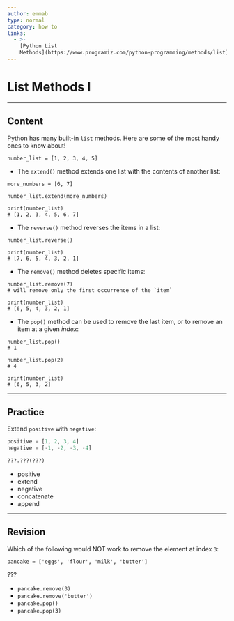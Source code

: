 ```yaml
---
author: emmab
type: normal
category: how to
links:
  - >-
    [Python List
    Methods](https://www.programiz.com/python-programming/methods/list){website}
---
```


# List Methods I


---

## Content

Python has many built-in `list` methods. Here are some of the most handy ones to know about!

```plain-text
number_list = [1, 2, 3, 4, 5]
```

- The `extend()` method extends one list with the contents of another list:

```plain-text
more_numbers = [6, 7]

number_list.extend(more_numbers)

print(number_list)
# [1, 2, 3, 4, 5, 6, 7]
```

- The `reverse()` method reverses the items in a list:

```plain-text
number_list.reverse()

print(number_list)
# [7, 6, 5, 4, 3, 2, 1]
```

- The `remove()` method deletes specific items:

```plain-text
number_list.remove(7)
# will remove only the first occurrence of the `item`

print(number_list)
# [6, 5, 4, 3, 2, 1]
```

- The `pop()` method can be used to remove the last item, or to remove an item at a given *index*:

```plain-text
number_list.pop()
# 1

number_list.pop(2)
# 4

print(number_list)
# [6, 5, 3, 2]
```


---

## Practice

Extend `positive` with `negative`:

```python
positive = [1, 2, 3, 4]
negative = [-1, -2, -3, -4]

???.???(???)
```

- positive
- extend
- negative
- concatenate
- append


---

## Revision

Which of the following would NOT work to remove the element at index `3`:

```plain-text
pancake = ['eggs', 'flour', 'milk', 'butter']
```

???

- `pancake.remove(3)`
- `pancake.remove('butter')`
- `pancake.pop()`
- `pancake.pop(3)`
 
